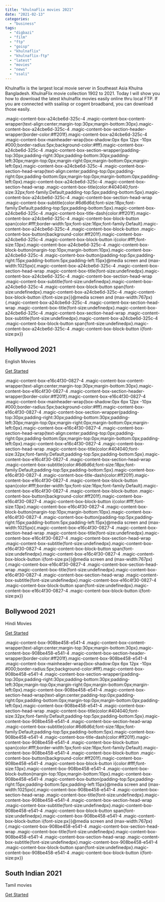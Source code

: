```yaml
---
title: "khulnaFlix movies 2021"
date: "2021-02-13"
categories: 
  - "business"
tags: 
  - "digbazi"
  - "film"
  - "ftp"
  - "goisp"
  - "khulnaflix"
  - "khulnaflix-ftp"
  - "latest"
  - "movies"
  - "news"
  - "ssali"
---
```


Khulnaflix is the largest local movie server in Southeast Asia Khulna Bangladesh. KhulnaFlix movie collection 1902 to 2021. Today I will show you how to download the latest khulnaflix movies easily online thru local FTP. If you are connected with ssaliisp or cogent broadband, you can download those easily.

.magic-content-box-a24cbe6d-325c-4 .magic-content-box-content-wrapper{text-align:center;margin-top:30px;margin-bottom:30px}.magic-content-box-a24cbe6d-325c-4 .magic-content-box-section-header-wrapper{border-color:#ff201f}.magic-content-box-a24cbe6d-325c-4 .magic-content-box-mainheader-wrap{box-shadow:0px 6px 12px -10px #000;border-radius:5px;background-color:#fff}.magic-content-box-a24cbe6d-325c-4 .magic-content-box-section-wrapper{padding-top:30px;padding-right:30px;padding-bottom:30px;padding-left:30px;margin-top:0px;margin-right:0px;margin-bottom:0px;margin-left:0px}.magic-content-box-a24cbe6d-325c-4 .magic-content-box-section-head-wrap{text-align:center;padding-top:0px;padding-right:0px;padding-bottom:0px;margin-top:0px;margin-bottom:0px;padding-left:0px}.magic-content-box-a24cbe6d-325c-4 .magic-content-box-section-head-wrap .magic-content-box-title{color:#404040;font-size:32px;font-family:Default;padding-top:5px;padding-bottom:5px}.magic-content-box-a24cbe6d-325c-4 .magic-content-box-section-head-wrap .magic-content-box-subtitle{color:#6d6d6d;font-size:18px;font-family:Default;padding-top:5px;padding-bottom:5px}.magic-content-box-a24cbe6d-325c-4 .magic-content-box-title-dash{color:#ff201f}.magic-content-box-a24cbe6d-325c-4 .magic-content-box-block-button span{color:#fff;border-width:1px;font-size:16px;font-family:Default}.magic-content-box-a24cbe6d-325c-4 .magic-content-box-block-button .magic-content-box-button{background-color:#ff201f}.magic-content-box-a24cbe6d-325c-4 .magic-content-box-block-button i{color:#fff;font-size:13px}.magic-content-box-a24cbe6d-325c-4 .magic-content-box-block-button{margin-top:10px;margin-bottom:10px}.magic-content-box-a24cbe6d-325c-4 .magic-content-box-button{padding-top:5px;padding-right:15px;padding-bottom:5px;padding-left:15px}@media screen and (max-width:1025px){.magic-content-box-a24cbe6d-325c-4 .magic-content-box-section-head-wrap .magic-content-box-title{font-size:undefinedpx}.magic-content-box-a24cbe6d-325c-4 .magic-content-box-section-head-wrap .magic-content-box-subtitle{font-size:undefinedpx}.magic-content-box-a24cbe6d-325c-4 .magic-content-box-block-button span{font-size:undefinedpx}.magic-content-box-a24cbe6d-325c-4 .magic-content-box-block-button i{font-size:px}}@media screen and (max-width:767px){.magic-content-box-a24cbe6d-325c-4 .magic-content-box-section-head-wrap .magic-content-box-title{font-size:undefinedpx}.magic-content-box-a24cbe6d-325c-4 .magic-content-box-section-head-wrap .magic-content-box-subtitle{font-size:undefinedpx}.magic-content-box-a24cbe6d-325c-4 .magic-content-box-block-button span{font-size:undefinedpx}.magic-content-box-a24cbe6d-325c-4 .magic-content-box-block-button i{font-size:px}}

## Hollywood 2021

English Movies

[Get Started](http://file.khulnaflix.net/Movies/Hollywood_Movie/2021/)

.magic-content-box-e16c4f30-0827-4 .magic-content-box-content-wrapper{text-align:center;margin-top:30px;margin-bottom:30px}.magic-content-box-e16c4f30-0827-4 .magic-content-box-section-header-wrapper{border-color:#ff201f}.magic-content-box-e16c4f30-0827-4 .magic-content-box-mainheader-wrap{box-shadow:0px 6px 12px -10px #000;border-radius:5px;background-color:#fff}.magic-content-box-e16c4f30-0827-4 .magic-content-box-section-wrapper{padding-top:30px;padding-right:30px;padding-bottom:30px;padding-left:30px;margin-top:0px;margin-right:0px;margin-bottom:0px;margin-left:0px}.magic-content-box-e16c4f30-0827-4 .magic-content-box-section-head-wrap{text-align:center;padding-top:0px;padding-right:0px;padding-bottom:0px;margin-top:0px;margin-bottom:0px;padding-left:0px}.magic-content-box-e16c4f30-0827-4 .magic-content-box-section-head-wrap .magic-content-box-title{color:#404040;font-size:32px;font-family:Default;padding-top:5px;padding-bottom:5px}.magic-content-box-e16c4f30-0827-4 .magic-content-box-section-head-wrap .magic-content-box-subtitle{color:#6d6d6d;font-size:18px;font-family:Default;padding-top:5px;padding-bottom:5px}.magic-content-box-e16c4f30-0827-4 .magic-content-box-title-dash{color:#ff201f}.magic-content-box-e16c4f30-0827-4 .magic-content-box-block-button span{color:#fff;border-width:1px;font-size:16px;font-family:Default}.magic-content-box-e16c4f30-0827-4 .magic-content-box-block-button .magic-content-box-button{background-color:#ff201f}.magic-content-box-e16c4f30-0827-4 .magic-content-box-block-button i{color:#fff;font-size:13px}.magic-content-box-e16c4f30-0827-4 .magic-content-box-block-button{margin-top:10px;margin-bottom:10px}.magic-content-box-e16c4f30-0827-4 .magic-content-box-button{padding-top:5px;padding-right:15px;padding-bottom:5px;padding-left:15px}@media screen and (max-width:1025px){.magic-content-box-e16c4f30-0827-4 .magic-content-box-section-head-wrap .magic-content-box-title{font-size:undefinedpx}.magic-content-box-e16c4f30-0827-4 .magic-content-box-section-head-wrap .magic-content-box-subtitle{font-size:undefinedpx}.magic-content-box-e16c4f30-0827-4 .magic-content-box-block-button span{font-size:undefinedpx}.magic-content-box-e16c4f30-0827-4 .magic-content-box-block-button i{font-size:px}}@media screen and (max-width:767px){.magic-content-box-e16c4f30-0827-4 .magic-content-box-section-head-wrap .magic-content-box-title{font-size:undefinedpx}.magic-content-box-e16c4f30-0827-4 .magic-content-box-section-head-wrap .magic-content-box-subtitle{font-size:undefinedpx}.magic-content-box-e16c4f30-0827-4 .magic-content-box-block-button span{font-size:undefinedpx}.magic-content-box-e16c4f30-0827-4 .magic-content-box-block-button i{font-size:px}}

## Bollywood 2021

Hindi Movies

[Get Started](http://file.khulnaflix.net/Movies/BollywoodMovie/2021/)

.magic-content-box-908be458-e541-4 .magic-content-box-content-wrapper{text-align:center;margin-top:30px;margin-bottom:30px}.magic-content-box-908be458-e541-4 .magic-content-box-section-header-wrapper{border-color:#ff201f}.magic-content-box-908be458-e541-4 .magic-content-box-mainheader-wrap{box-shadow:0px 6px 12px -10px #000;border-radius:5px;background-color:#fff}.magic-content-box-908be458-e541-4 .magic-content-box-section-wrapper{padding-top:30px;padding-right:30px;padding-bottom:30px;padding-left:30px;margin-top:0px;margin-right:0px;margin-bottom:0px;margin-left:0px}.magic-content-box-908be458-e541-4 .magic-content-box-section-head-wrap{text-align:center;padding-top:0px;padding-right:0px;padding-bottom:0px;margin-top:0px;margin-bottom:0px;padding-left:0px}.magic-content-box-908be458-e541-4 .magic-content-box-section-head-wrap .magic-content-box-title{color:#404040;font-size:32px;font-family:Default;padding-top:5px;padding-bottom:5px}.magic-content-box-908be458-e541-4 .magic-content-box-section-head-wrap .magic-content-box-subtitle{color:#6d6d6d;font-size:18px;font-family:Default;padding-top:5px;padding-bottom:5px}.magic-content-box-908be458-e541-4 .magic-content-box-title-dash{color:#ff201f}.magic-content-box-908be458-e541-4 .magic-content-box-block-button span{color:#fff;border-width:1px;font-size:16px;font-family:Default}.magic-content-box-908be458-e541-4 .magic-content-box-block-button .magic-content-box-button{background-color:#ff201f}.magic-content-box-908be458-e541-4 .magic-content-box-block-button i{color:#fff;font-size:13px}.magic-content-box-908be458-e541-4 .magic-content-box-block-button{margin-top:10px;margin-bottom:10px}.magic-content-box-908be458-e541-4 .magic-content-box-button{padding-top:5px;padding-right:15px;padding-bottom:5px;padding-left:15px}@media screen and (max-width:1025px){.magic-content-box-908be458-e541-4 .magic-content-box-section-head-wrap .magic-content-box-title{font-size:undefinedpx}.magic-content-box-908be458-e541-4 .magic-content-box-section-head-wrap .magic-content-box-subtitle{font-size:undefinedpx}.magic-content-box-908be458-e541-4 .magic-content-box-block-button span{font-size:undefinedpx}.magic-content-box-908be458-e541-4 .magic-content-box-block-button i{font-size:px}}@media screen and (max-width:767px){.magic-content-box-908be458-e541-4 .magic-content-box-section-head-wrap .magic-content-box-title{font-size:undefinedpx}.magic-content-box-908be458-e541-4 .magic-content-box-section-head-wrap .magic-content-box-subtitle{font-size:undefinedpx}.magic-content-box-908be458-e541-4 .magic-content-box-block-button span{font-size:undefinedpx}.magic-content-box-908be458-e541-4 .magic-content-box-block-button i{font-size:px}}

## South Indian 2021

Tamil movies

[Get Started](http://file.khulnaflix.net/Movies/South%20Indian%20Movie/2021/)
